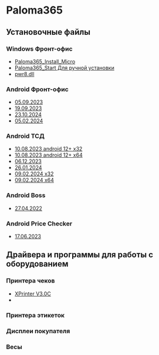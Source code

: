 # Paloma365
## Установочные файлы
### Windows Фронт-офис
- [Paloma365_Install_Micro](https://download.paloma365.net/p365_install_files/windows/Paloma365_Install_Micro.exe)
- [Paloma365_Start Для ручной установки](https://download.paloma365.net/p365_install_files/windows/Paloma365_Start.exe)
- [pwr8.dll](https://download.paloma365.net/p365_install_files/windows/pwr8.dll)
### Android Фронт-офис 
- [05.09.2023](https://download.paloma365.net/p365_install_files/android/front/Paloma365_Front%20(05.09.2023)%20x32.apk)
- [19.09.2023](https://download.paloma365.net/p365_install_files/android/front/Paloma365_Front%20(19.09.2023).apk)
- [23.10.2024](https://download.paloma365.net/p365_install_files/android/front/Paloma365_Front%20-%202023-10-24.apk)
- [05.02.2024](https://download.paloma365.net/p365_install_files/android/front/Paloma365_Front%20-%2005.02.2024.apk)
### Android ТСД
- [10.08.2023 android 12+ х32](https://download.paloma365.net/p365_install_files/android/front/paloma365tsd32android%2012+.apk)
- [10.08.2023 android 12+ х64](https://download.paloma365.net/p365_install_files/android/front/paloma365tsd64android%2012+.apk)
- [06.12.2023](https://github.com/Vladsoftik/Paloma365_public/blob/master/%D0%A3%D1%81%D1%82%D0%B0%D0%BD%D0%BE%D0%B2%D0%BE%D1%87%D0%BD%D1%8B%D0%B5%20%D1%84%D0%B0%D0%B9%D0%BB%D1%8B/paloma365tsd.apk)
- [26.01.2024](https://github.com/Vladsoftik/Paloma365_public/blob/master/%D0%A3%D1%81%D1%82%D0%B0%D0%BD%D0%BE%D0%B2%D0%BE%D1%87%D0%BD%D1%8B%D0%B5%20%D1%84%D0%B0%D0%B9%D0%BB%D1%8B/paloma365tsd%2026.01.2024.apk)
- [09.02.2024 х32](https://github.com/Vladsoftik/Paloma365_public/blob/master/%D0%A3%D1%81%D1%82%D0%B0%D0%BD%D0%BE%D0%B2%D0%BE%D1%87%D0%BD%D1%8B%D0%B5%20%D1%84%D0%B0%D0%B9%D0%BB%D1%8B/paloma365tsd09.02.24%20x32.apk)
- [09.02.2024 х64](https://github.com/Vladsoftik/Paloma365_public/blob/master/%D0%A3%D1%81%D1%82%D0%B0%D0%BD%D0%BE%D0%B2%D0%BE%D1%87%D0%BD%D1%8B%D0%B5%20%D1%84%D0%B0%D0%B9%D0%BB%D1%8B/paloma365tsd09.02.24%20x64.apk)
### Android Boss
- [27.04.2022](https://github.com/Vladsoftik/Paloma365_public/blob/master/%D0%A3%D1%81%D1%82%D0%B0%D0%BD%D0%BE%D0%B2%D0%BE%D1%87%D0%BD%D1%8B%D0%B5%20%D1%84%D0%B0%D0%B9%D0%BB%D1%8B/paloma365Boss.apk)
### Android Price Checker
- [17.06.2023](https://github.com/Vladsoftik/Paloma365_public/blob/master/%D0%A3%D1%81%D1%82%D0%B0%D0%BD%D0%BE%D0%B2%D0%BE%D1%87%D0%BD%D1%8B%D0%B5%20%D1%84%D0%B0%D0%B9%D0%BB%D1%8B/Paloma365_Front%20-%2005.02.2024.apk)
## Драйвера и программы для работы с оборудованием
### Принтера чеков 
- [XPrinter V3.0C](https://github.com/Vladsoftik/Paloma365_public/raw/master/%D0%A1%D0%BE%D1%84%D1%82%20%D0%B4%D0%BB%D1%8F%20%D0%BE%D0%B1%D0%BE%D1%80%D1%83%D0%B4%D0%BE%D0%B2%D0%B0%D0%BD%D0%B8%D1%8F/XPrinter%20V3.0C.zip)
- 
### Принтера этикеток
### Дисплеи покупателя
### Весы
